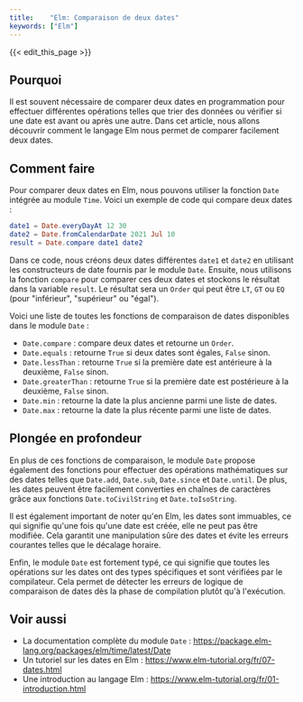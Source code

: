 ```yaml
---
title:    "Elm: Comparaison de deux dates"
keywords: ["Elm"]
---
```


{{< edit_this_page >}}

## Pourquoi

Il est souvent nécessaire de comparer deux dates en programmation pour effectuer différentes opérations telles que trier des données ou vérifier si une date est avant ou après une autre. Dans cet article, nous allons découvrir comment le langage Elm nous permet de comparer facilement deux dates.

## Comment faire

Pour comparer deux dates en Elm, nous pouvons utiliser la fonction `Date` intégrée au module `Time`. Voici un exemple de code qui compare deux dates :

```Elm
date1 = Date.everyDayAt 12 30
date2 = Date.fromCalendarDate 2021 Jul 10
result = Date.compare date1 date2
```

Dans ce code, nous créons deux dates différentes `date1` et `date2` en utilisant les constructeurs de date fournis par le module `Date`. Ensuite, nous utilisons la fonction `compare` pour comparer ces deux dates et stockons le résultat dans la variable `result`. Le résultat sera un `Order` qui peut être `LT`, `GT` ou `EQ` (pour "inférieur", "supérieur" ou "égal").

Voici une liste de toutes les fonctions de comparaison de dates disponibles dans le module `Date` :

- `Date.compare` : compare deux dates et retourne un `Order`.
- `Date.equals` : retourne `True` si deux dates sont égales, `False` sinon.
- `Date.lessThan` : retourne `True` si la première date est antérieure à la deuxième, `False` sinon.
- `Date.greaterThan` : retourne `True` si la première date est postérieure à la deuxième, `False` sinon.
- `Date.min` : retourne la date la plus ancienne parmi une liste de dates.
- `Date.max` : retourne la date la plus récente parmi une liste de dates.

## Plongée en profondeur

En plus de ces fonctions de comparaison, le module `Date` propose également des fonctions pour effectuer des opérations mathématiques sur des dates telles que `Date.add`, `Date.sub`, `Date.since` et `Date.until`. De plus, les dates peuvent être facilement converties en chaînes de caractères grâce aux fonctions `Date.toCivilString` et `Date.toIsoString`.

Il est également important de noter qu'en Elm, les dates sont immuables, ce qui signifie qu'une fois qu'une date est créée, elle ne peut pas être modifiée. Cela garantit une manipulation sûre des dates et évite les erreurs courantes telles que le décalage horaire.

Enfin, le module `Date` est fortement typé, ce qui signifie que toutes les opérations sur les dates ont des types spécifiques et sont vérifiées par le compilateur. Cela permet de détecter les erreurs de logique de comparaison de dates dès la phase de compilation plutôt qu'à l'exécution.

## Voir aussi

- La documentation complète du module `Date` : https://package.elm-lang.org/packages/elm/time/latest/Date
- Un tutoriel sur les dates en Elm : https://www.elm-tutorial.org/fr/07-dates.html
- Une introduction au langage Elm : https://www.elm-tutorial.org/fr/01-introduction.html